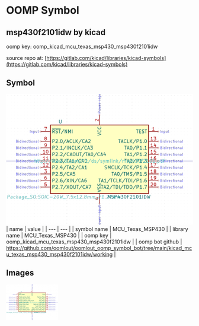 # OOMP Symbol  
## msp430f2101idw  by kicad  
  
oomp key: oomp_kicad_mcu_texas_msp430_msp430f2101idw  
  
source repo at: [https://gitlab.com/kicad/libraries/kicad-symbols](https://gitlab.com/kicad/libraries/kicad-symbols)  
## Symbol  
  
[![working.png](working_600.png)](working.png)  
| name | value | 
| --- | --- | 
| symbol name | MCU_Texas_MSP430 | 
| library name | MCU_Texas_MSP430 | 
| oomp key | oomp_kicad_mcu_texas_msp430_msp430f2101idw | 
| oomp bot github | https://github.com/oomlout/oomlout_oomp_symbol_bot/tree/main/kicad_mcu_texas_msp430_msp430f2101idw/working | 
## Images  
  
[![working.png](working_140.png)](working.png)  

